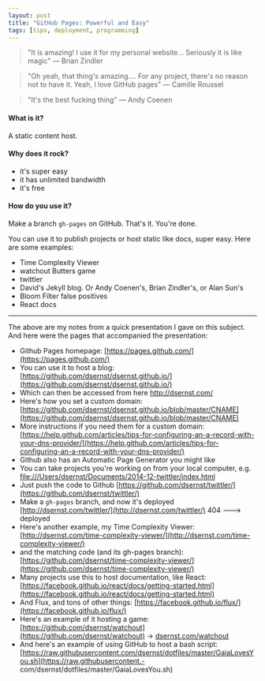 ```yaml
---
layout: post
title: "GitHub Pages: Powerful and Easy"
tags: [tips, deployment, programming]
---
```


> "It is amazing! I use it for my personal website... Seriously it is like magic" — Brian Zindler

> "Oh yeah, that thing's amazing.... For any project, there's no reason not to have it. Yeah, I love GitHub pages" — Camille Roussel

> "It's the best fucking thing" — Andy Coenen

#### What is it?

A static content host.

#### Why does it rock?

- it's super easy
- it has unlimited bandwidth
- it's free

#### How do you use it?

Make a branch `gh-pages` on GitHub. That's it. You're done.

You can use it to publish projects or host static like docs, super easy. Here are some examples:

- Time Complexity Viewer
- watchout Butters game
- twittler
- David's Jekyll blog. Or Andy Coenen's, Brian Zindler's, or Alan Sun's
- Bloom Filter false positives
- React docs

-----------------------------------------------

The above are my notes from a quick presentation I gave on this subject. And here were the pages that accompanied the presentation:

- Github Pages homepage: [https://pages.github.com/](https://pages.github.com/)
- You can use it to host a blog: [https://github.com/dsernst/dsernst.github.io/](https://github.com/dsernst/dsernst.github.io/)
- Which can then be accessed from here [http://dsernst.com/ ](http://dsernst.com/)
- Here's how you set a custom domain: [https://github.com/dsernst/dsernst.github.io/blob/master/CNAME](https://github.com/dsernst/dsernst.github.io/blob/master/CNAME)
- More instructions if you need them for a custom domain: [https://help.github.com/articles/tips-for-configuring-an-a-record-with-your-dns-provider/](https://help.github.com/articles/tips-for-configuring-an-a-record-with-your-dns-provider/)
- Github also has an Automatic Page Generator you might like
- You can take projects you're working on from your local computer, e.g. [file:///Users/dsernst/Documents/2014-12-twittler/index.html](file:///Users/dsernst/Documents/2014-12-twittler/index.html)
- Just push the code to Github [https://github.com/dsernst/twittler/](https://github.com/dsernst/twittler/)
- Make a `gh-pages` branch, and now it's deployed [http://dsernst.com/twittler/](http://dsernst.com/twittler/) 404 ---> deployed
- Here's another example, my Time Complexity Viewer: [http://dsernst.com/time-complexity-viewer/](http://dsernst.com/time-complexity-viewer/)
- and the matching code (and its gh-pages branch): [https://github.com/dsernst/time-complexity-viewer/](https://github.com/dsernst/time-complexity-viewer/)
- Many projects use this to host documentation, like React: [https://facebook.github.io/react/docs/getting-started.html](https://facebook.github.io/react/docs/getting-started.html)
- And Flux, and tons of other things: [https://facebook.github.io/flux/](https://facebook.github.io/flux/)
- Here's an example of it hosting a game: [https://github.com/dsernst/watchout](https://github.com/dsernst/watchout) -> [dsernst.com/watchout](dsernst.com/watchout)
- And here's an example of using GitHub to host a bash script: [https://raw.githubusercontent.com/dsernst/dotfiles/master/GaiaLovesYou.sh](https://raw.githubusercontent.- com/dsernst/dotfiles/master/GaiaLovesYou.sh)
